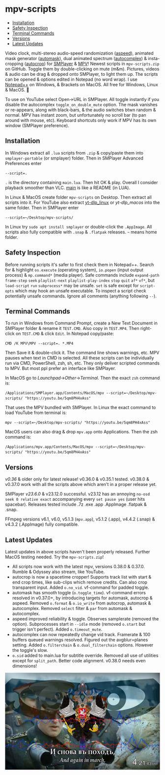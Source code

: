 # mpv-scripts
- [Installation](#installation)
- [Safety Inspection](#safety-inspection)
- [Terminal Commands](#terminal-commands)
- [Versions](#versions)
- [Latest Updates](#latest-updates)

Video clock, multi-stereo audio-speed randomization ([aspeed](aspeed.lua)), animated mask generator ([automask](automask.lua)), dual animated spectrum ([autocomplex](autocomplex.lua)) & insta-cropping ([autocrop](autocrop.lua)) for [SMPlayer](https://smplayer.info) & [MPV](https://mpv.io)! Newest scripts in `mpv-scripts.zip` on GitHub. Toggle them by double-clicking on mute (m&m). Pictures, videos & audio can be drag & dropped onto SMPlayer, to light them up. The scripts can be opened & options edited in Notepad (no word wrap). I use [Notepad++](https://notepad-plus-plus.org/downloads/) on Windows, & Brackets on MacOS. All free for Windows, Linux & MacOS. 🙂

To use on YouTube select Open→URL in SMPlayer. All toggle instantly if you disable the autocomplex `toggle_on_double_mute` option. The mask vanishes or re-appears, along with black-bars, & the audio switches btwn random & normal. MPV has instant zoom, but unfortunately no scroll bar (to pan around with mouse, etc). Keyboard shortcuts only work if MPV has its own window (SMPlayer preference).

## Installation
In Windows extract all `.lua` scripts from `.zip` & copy/paste them into `smplayer-portable` (or smplayer) folder. Then in SMPlayer Advanced Preferences enter 

`--script=.`

`.` is the directory containing `main.lua`. Then hit OK & play. Overall I consider playback smoother than VLC. [main](main.lua) is like a README (in LUA). 

In Linux & MacOS create folder `mpv-scripts` on Desktop. Then extract all scripts into it. For YouTube also extract [yt-dlp_linux](https://github.com/yt-dlp/yt-dlp/releases) or *yt-dlp_macos* into the same folder. Then in SMPlayer enter

`--script=~/Desktop/mpv-scripts/`

In Linux try `sudo apt install smplayer` or double-click the `.AppImage`. All scripts also fully compatible with `.snap` & `.flatpak` releases. `~` means home folder.

## Safety Inspection
Before running scripts it's safer to first check them in Notepad++. Search for & highlight `os.execute` (operating system), `io.popen` (input output process) & `mp.command*` (media player). Safe commands include `expand-path` `frame-step` `seek` `playlist-next` `playlist-play-index` `stop` `quit` `af*` `vf*`, but `load-script` `run` `subprocess*` may be unsafe. `set` is safe except for `script-opts` which may hook an unsafe executable. To inspect a script check potentially unsafe commands. Ignore all comments (anything following `--`). 

## Terminal Commands
To run in Windows from Command Prompt, create a New Text Document in SMPlayer folder & rename it `TEST.CMD`. Also copy in `TEST.MP4`. Then right-click on `TEST.CMD` & click `Edit`. In Notepad copy/paste:

`CMD /K MPV\MPV --script=. *.MP4`

Then Save it & double-click it. The command line shows warnings, etc. MPV pauses when text in CMD is selected. All these scripts can be individually run via CMD, PowerShell, zsh, sh, etc. They only deliver scripted commands to MPV. But most ppl prefer an interface like SMPlayer.

In MacOS go to *Launchpad*→*Other*→*Terminal*. Then the exact `zsh` command is:

`/Applications/SMPlayer.app/Contents/MacOS/mpv --script=~/Desktop/mpv-scripts/ "https://youtu.be/5qm8PH4xAss"`

That uses the MPV bundled with SMPlayer. In Linux the exact command to load YouTube from terminal is:

`mpv --script=~/Desktop/mpv-scripts/ "https://youtu.be/5qm8PH4xAss"`

MacOS users can also drag & drop `mpv.app` onto Applications. Then the zsh command is:

`/Applications/mpv.app/Contents/MacOS/mpv --script=~/Desktop/mpv-scripts/ "https://youtu.be/5qm8PH4xAss"` 

## Versions

*v0.36* & older only for latest release! v0.36.0 & v0.35.1 tested. v0.38.0 & v0.37.0 work with all the scripts above which aren't in a proper release yet.

SMPlayer *v23.6.0* & v23.12.0 successful. v23.12 has an annoying `no-osd seek 0 relative exact` accompanying every `set pause yes` (user hits spacebar). Releases tested include .7z .exe .app .AppImage .flatpak & .snap.

FFmpeg versions v6.1, v6.0, v5.1.3 (`mpv.app`), v5.1.2 (.app), v4.4.2 (.snap) & v4.3.2 (.AppImage) fully compatible.

## Latest Updates
Latest updates in above scripts haven't been properly released. Further MacOS testing needed. Try the `mpv-scripts.zip`!
- All scripts now work with the latest mpv, versions 0.38.0 & 0.37.0.  Rumble & Odyssey also stream, like YouTube.
- autocrop is now a spacetime cropper! Supports track list with start & end crop times, like sub-clips which remove credits.  Can also crop transparent input.  Added `o.no_vid`. vf-command for padded toggle.
- automask has smooth toggle (`o.toggle_time`). vf-command errors resolved in v0.37.0+, by introducing targets for automask, autocrop & aspeed. Removed `o.format` & `o.io_write` from autocrop, automask & autocomplex. Removed `select` filter & `par` from automask & autocomplex. 
- aspeed improved reliability & toggle. Observes samplerate (removed the option). Subprocesses start in `--idle` mode (removed `o.start` but trigger isn't perfect). Added `o.timeout_mute`.
- autocomplex can now repeatedly change vid track. Framerate & 100 buffers queued warnings resolved. Figured out the avgblur=planes setting. Added `o.filterchain` & `o.dual_filterchain` options. However the toggle's slow.
- `o.sid` added to main.lua for subtitle override. Removed all use of utilities except for `split_path`. Better code alignment. v0.38.0 needs even dimensions!

![alt text](https://github.com/TinosNitso/mpv-scripts/blob/main/SCREENSHOT.JPG)
